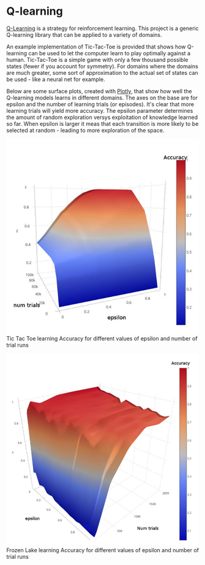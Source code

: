 # Q-learning

[Q-Learning](https://medium.com/emergent-future/simple-reinforcement-learning-with-tensorflow-part-0-q-learning-with-tables-and-neural-networks-d195264329d0) is a strategy for reinforcement learning.
This project is a generic Q-learning library that can be applied to a variety of domains.
 
An example implementation of Tic-Tac-Toe is provided that shows how Q-learning can be used to let the computer learn to play optimally against a human.
Tic-Tac-Toe is a simple game with only a few thousand possible states (fewer if you account for symmetry). 
For domains where the domains are much greater, some sort of approximation to the actual set of states can be used - 
like a neural net for example.

Below are some surface plots, created with [Plotly](https://plot.ly/create/?fid=plotly2_demo:140), that show how well the Q-learning models learns in different domains. 
The axes on the base are for epsilon and the number of learning trials (or episodes). It's clear that more learning trials will yield more accuracy.
The epsilon parameter determines the amount of random exploration versys exploitation of knowledge learned so far.
When epsilon is larger it meas that each transition is more likely to be selected at random - leading to more exploration of the space.

![Tic Tac Toe accuracy](results/ttt-accuracy-eps-numRuns.JPG)
Tic Tac Toe learning Accuracy for different values of epsilon and number of trial runs

![Frozen Lake accuracy](results/large-windy-lake-accuracy-eps-numRuns.JPG)
Frozen Lake learning Accuracy for different values of epsilon and number of trial runs